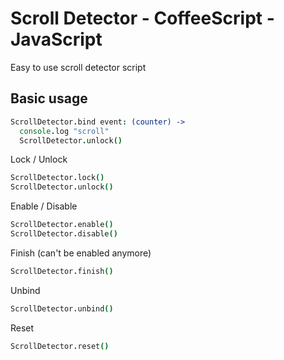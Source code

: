 Scroll Detector - CoffeeScript - JavaScript
===========================================

Easy to use scroll detector script

Basic usage
-----------

~~~ coffee
ScrollDetector.bind event: (counter) ->
  console.log "scroll"
  ScrollDetector.unlock()
~~~

Lock / Unlock

~~~ coffee
ScrollDetector.lock()
ScrollDetector.unlock()
~~~

Enable / Disable

~~~ coffee
ScrollDetector.enable()
ScrollDetector.disable()
~~~

Finish (can't be enabled anymore)

~~~ coffee
ScrollDetector.finish()
~~~

Unbind

~~~ coffee
ScrollDetector.unbind()
~~~

Reset

~~~ coffee
ScrollDetector.reset()
~~~